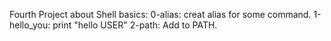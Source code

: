 Fourth Project about Shell basics:
0-alias: creat alias for some command.
1-hello_you: print "hello USER"
2-path: Add to PATH.
